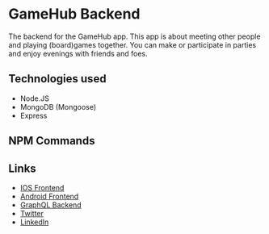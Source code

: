 # GameHub Backend

The backend for the GameHub app. This app is about meeting other people and playing (board)games together. You can make or participate in parties and enjoy evenings with friends and foes.

## Technologies used

- Node.JS
- MongoDB (Mongoose)
- Express

## NPM Commands

## Links

- [IOS Frontend](https://github.com/MoutPessemier/GameHub-IOS)
- [Android Frontend](https://github.com/MoutPessemier/GameHub-Android)
- [GraphQL Backend](https://github.com/MoutPessemier/GameHub-Backend-Graphql)
- [Twitter](https://twitter.com/MoutPessemier)
- [LinkedIn](https://www.linkedin.com/in/mout-pessemier-9954a9163/)

